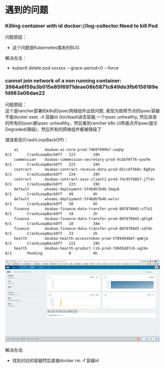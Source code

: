 # 遇到的问题
### Killing container with id docker://log-collector:Need to kill Pod  
问题原因：  
- 这个问题是Kubernetes偶发的BUG    

解决办法： 
- kubectl delete pod xxxxxx --grace-period=0 --force  

### cannot join network of a non running container: 3984a6f59a3b015e85f6971deae08b5871c849de3fb6156189efd983a06dae22  
问题原因：  
    这个是rancher部署的k8s的ipsec网络组件出现问题, 表现为故障节点的ipsec容器不能docker exec -it 容器id /bin/bash进去容器,一个ipsec unhealthy, 然后渐渐的所有的ipsec都ipsec unhealthy，然后看到rancher k8s UI界面点开ipsec提示Degraded(降级)，然后所有的网络组件都被降级了  

错误表现(CrashLoopBackOff)：  

```
    ai            doubao-ai-core-prod-74697999b7-cwqhp                              0/1       CrashLoopBackOff   223        19h  
    commession    doubao-commession-secretary-prod-9cbbf6f76-wzwfm                  0/1       CrashLoopBackOff   223        19h  
    contract      doubao-contract-receive-data-prod-65cc6f568c-9g8jm                0/1       CrashLoopBackOff   224        19h  
    contract      doubao-contract-zazx-client2-prod-74c957b8b7-jfldv                0/1       CrashLoopBackOff   223        19h  
    default       whoami-deployment-5f4bdb7b46-5mqx6                                0/1       CrashLoopBackOff   49         4h  
    default       whoami-deployment-5f4bdb7b46-wxlvr                                0/1       CrashLoopBackOff   50         4h  
    finance       doubao-finance-data-transfer-prod-88f878945-n7lk2                 0/1       CrashLoopBackOff   34         2h  
    finance       doubao-finance-data-transfer-prod-88f878945-qklg9                 0/1       CrashLoopBackOff   10         34m  
    finance       doubao-finance-data-transfer-prod-88f878945-zdl9n                 0/1       CrashLoopBackOff   33         2h  
    health        doubao-health-accesstoken-prod-5f89494b6f-qm6jm                   0/1       CrashLoopBackOff   222        19h  
    health        doubao-health-product-lib-prod-7d9d5dd7c6-vg24x                   0/1       Pending            0          4h  
```
   
![表现错误的图片](../img/rancher异常图片.png)

解决办法:  
- 找到对应的容器然后直接docker rm -f 容器id
    
    